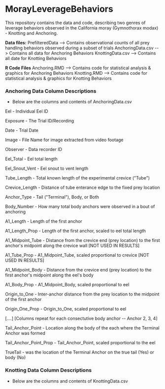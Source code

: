 # MorayLeverageBehaviors
This repository contains the data and code, describing two genres of leverage behaviors observed in the California moray (Gymnothorax modax) - Knotting and Anchoring. 

**Data files:**
PrefilteredData --> Contains observational counts of all prey handling behaviors observed during a subset of trials
AnchoringData.csv --> Contains all data for Anchoring Behaviors 
KnottingData.csv --> Contains all date for Knotting Behaviors 

**R Code Files**
Anchoring.RMD --> Contains code for statistical analysis & graphics for Anchoring Behaviors
Knotting.RMD --> Contains code for statistical analysis & graphics for Knotting Behaviors

### Anchoring Data Column Descriptions ### 
* Below are the columns and contents of AnchoringData.csv

Eel - Individual Eel ID

Exposure - The Trial ID/Recording 

Date - Trial Date

Image -  File Name for image extracted from video footage

Observer - Data recorder ID

Eel_Total - Eel total length

Eel_Snout_Vent - Eel snout to vent length

Tube_Length - Total known length of the experimental crevice ("Tube")

Crevice_Length - Distance of tube enterance edge to the fixed prey location

Anchor_Type - Tail ("Terminal"), Body, or Both 

Body_Number - How many total body anchors were observed in a bout of anchoring

A1_Length - Length of the first anchor 

A1_Length_Prop - Length of the first anchor, scaled to eel total length 

A1_Midpoint_Tube - Distance from the crevice end (prey location) to the first anchor's midpoint along the crevice wall [NOT USED IN RESULTS]

A1_Tube_Prop - A1_Midpoint_Tube, scaled proportional to crevice [NOT USED IN RESULTS]

A1_Midpoint_Body - Distance from the crevice end (prey location) to the first anchor's midpoint along the eel's body

A1_Body_Prop - A1_Midpoint_Body, scaled proportional to eel 

Origin_to_One - Inter-anchor distance from the prey location to the midpoint of the first anchor

Origin_One_Prop - Origin_to_One, scaled proportional to eel 

[....]
[Columns repeat for each consectutive body anchor -- Anchor 2, 3, 4] 

Tail_Anchor_Point - Location along the body of the each where the Terminal Anchor was formed

Tail_Anchor_Point_Prop - Tail_Anchor_Point, scaled proportional to the eel

TrueTail - was the location of the Terminal Anchor on the true tail (Yes) or body (No)



### Knotting Data Column Descriptions ### 
* Below are the columns and contents of KnottingData.csv
